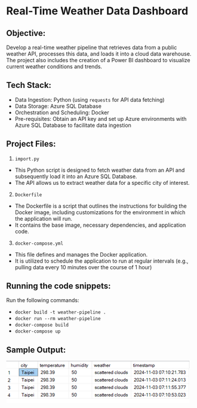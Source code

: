 # Real-Time Weather Data Dashboard

## Objective: 
Develop a real-time weather pipeline that retrieves data from a public weather API, processes this data, and loads it into a cloud data warehouse. The project also includes the creation of a Power BI dashboard to visualize current weather conditions and trends.

## Tech Stack:
- Data Ingestion: Python (using `requests` for API data fetching)
- Data Storage: Azure SQL Database
- Orchestration and Scheduling: Docker
- Pre-requisites: Obtain an API key and set up Azure environments with Azure SQL Database to facilitate data ingestion

## Project Files:

1. `import.py`
- This Python script is designed to fetch weather data from an API and subsequently load it into an Azure SQL Database.
- The API allows us to extract weather data for a specific city of interest.
  
2. `Dockerfile`
- The Dockerfile is a script that outlines the instructions for building the Docker image, including customizations for the environment in which the application will run.
- It contains the base image, necessary dependencies, and application code.

3. `docker-compose.yml`
- This file defines and manages the Docker application.
- It is utilized to schedule the application to run at regular intervals (e.g., pulling data every 10 minutes over the course of 1 hour)


## Running the code snippets:
Run the following commands:
- `docker build -t weather-pipeline .`
- `docker run --rm weather-pipeline`
- `docker-compose build`
- `docker-compose up`

## Sample Output:

![alt test](https://github.com/0311nj/weather/blob/40de6ec6140f739a1bd09b3ef694a83ada593823/sql%20DB.png)



  

